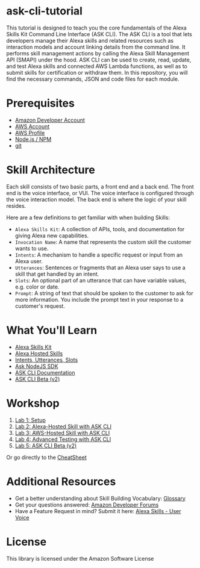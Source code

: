 # ask-cli-tutorial
This tutorial is designed to teach you the core fundamentals of the Alexa Skills Kit Command Line Interface (ASK CLI). The ASK CLI is a tool that lets developers manage their Alexa skills and related resources such as interaction models and account linking details from the command line. It performs skill management actions by calling the Alexa Skill Management API (SMAPI) under the hood. ASK CLI can be used to create, read, update, and test Alexa skills and connected AWS Lambda functions, as well as to submit skills for certification or withdraw them.
In this repository, you will find the necessary commands, JSON and code files for each module.

# Prerequisites

* [Amazon Developer Account](https://developer.amazon.com/)
* [AWS Account](https://portal.aws.amazon.com/billing/signup#/start)
* [AWS Profile](https://docs.aws.amazon.com/IAM/latest/UserGuide/id_users_create.html#id_users_create_console)
* [Node.js / NPM](https://nodejs.org/en/download/)
* [git](https://git-scm.com/downloads)

# Skill Architecture
Each skill consists of two basic parts, a front end and a back end. The front end is the voice interface, or VUI. 
The voice interface is configured through the voice interaction model. 
The back end is where the logic of your skill resides.

Here are a few definitions to get familiar with when building Skills:

* `Alexa Skills Kit`: A collection of APIs, tools, and documentation for giving Alexa new capabilities.
* `Invocation Name`: A name that represents the custom skill the customer wants to use.
* `Intents`: A mechanism to handle a specific request or input from an Alexa user.
* `Utterances`: Sentences or fragments that an Alexa user says to use a skill that get handled by an intent.
* `Slots`: An optional part of an utterance that can have variable values, e.g. color or date. 
* `Prompt`: A string of text that should be spoken to the customer to ask for more information. You include the prompt text in your response to a customer's request. 

# What You'll Learn

* [Alexa Skills Kit](https://developer.amazon.com/alexa-skills-kit)
* [Alexa Hosted Skills](https://developer.amazon.com/docs/hosted-skills/build-a-skill-end-to-end-using-an-alexa-hosted-skill.html)
* [Intents, Utterances, Slots](https://developer.amazon.com/docs/custom-skills/create-intents-utterances-and-slots.html)
* [Ask NodeJS SDK](https://ask-sdk-for-nodejs.readthedocs.io/en/latest/)
* [ASK CLI Documentation](https://developer.amazon.com/docs/smapi/quick-start-alexa-skills-kit-command-line-interface.html)
* [ASK CLI Beta (v2)](https://github.com/alexa-labs/ask-cli)

# Workshop

1. [Lab 1: Setup](./01-lab/README.md)
1. [Lab 2: Alexa-Hosted Skill with ASK CLI](./02-lab/README.md)
1. [Lab 3: AWS-Hosted Skill with ASK CLI](./03-lab/README.md)
1. [Lab 4: Advanced Testing with ASK CLI](./04-lab/README.md)
1. [Lab 5: ASK CLI Beta (v2)](./05-lab/README.md)

Or go directly to the [CheatSheet](./cheatsheet.md)

# Additional Resources

* Get a better understanding about Skill Building Vocabulary: [Glossary](https://developer.amazon.com/docs/alexa-design/glossary.html)
* Get your questions answered: [Amazon Developer Forums](https://forums.developer.amazon.com/spaces/165/index.html)
* Have a Feature Request in mind? Submit it here: [Alexa Skills - User Voice](https://alexa.uservoice.com/forums/906892-alexa-skills-developer-voice-and-vote)

# License

This library is licensed under the Amazon Software License